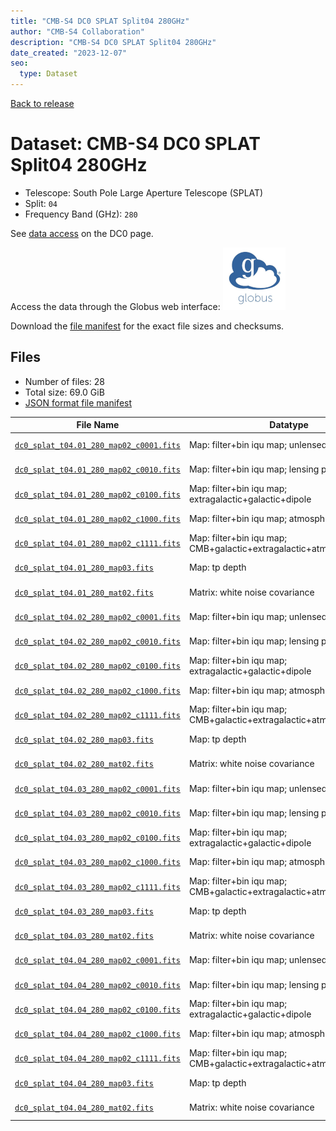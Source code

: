 ```yaml
---
title: "CMB-S4 DC0 SPLAT Split04 280GHz"
author: "CMB-S4 Collaboration"
description: "CMB-S4 DC0 SPLAT Split04 280GHz"
date_created: "2023-12-07"
seo:
  type: Dataset
---
```


[Back to release](./dc0.html#datasets)

# Dataset: CMB-S4 DC0 SPLAT Split04 280GHz

- Telescope: South Pole Large Aperture Telescope (SPLAT)
- Split: `04`
- Frequency Band (GHz): `280`

See [data access](./dc0.html#data-access) on the DC0 page.

Access the data through the Globus web interface: [![Download via Globus](images/globus-logo.png)](https://app.globus.org/file-manager?origin_id=c9dc477a-3db5-4946-874d-a5dc7efcabcf&origin_path=%2Fdatareleases%2Fdc0%2Fmission%2Fsplat%2Fsplit04%2F280%2F)

Download the [file manifest](https://g-9fdb0b.6b7bd8.0ec8.data.globus.org/datareleases/dc0/mission/splat/split04/280/manifest.json) for the exact file sizes and checksums.

## Files

- Number of files: 28
- Total size: 69.0 GiB
- [JSON format file manifest](https://g-9fdb0b.6b7bd8.0ec8.data.globus.org/datareleases/dc0/mission/splat/split04/280/manifest.json)

|                                                                                File Name                                                                                 |                               Datatype                               |  Size   |
| ------------------------------------------------------------------------------------------------------------------------------------------------------------------------ | -------------------------------------------------------------------- | ------- |
| [`dc0_splat_t04.01_280_map02_c0001.fits`](https://g-9fdb0b.6b7bd8.0ec8.data.globus.org/datareleases/dc0/mission/splat/split04/280/dc0_splat_t04.01_280_map02_c0001.fits) | Map: filter+bin iqu map; unlensed primary CMB                        | 2.3 GiB |
| [`dc0_splat_t04.01_280_map02_c0010.fits`](https://g-9fdb0b.6b7bd8.0ec8.data.globus.org/datareleases/dc0/mission/splat/split04/280/dc0_splat_t04.01_280_map02_c0010.fits) | Map: filter+bin iqu map; lensing perturbation                        | 2.3 GiB |
| [`dc0_splat_t04.01_280_map02_c0100.fits`](https://g-9fdb0b.6b7bd8.0ec8.data.globus.org/datareleases/dc0/mission/splat/split04/280/dc0_splat_t04.01_280_map02_c0100.fits) | Map: filter+bin iqu map; extragalactic+galactic+dipole               | 2.3 GiB |
| [`dc0_splat_t04.01_280_map02_c1000.fits`](https://g-9fdb0b.6b7bd8.0ec8.data.globus.org/datareleases/dc0/mission/splat/split04/280/dc0_splat_t04.01_280_map02_c1000.fits) | Map: filter+bin iqu map; atmosphere+noise                            | 2.3 GiB |
| [`dc0_splat_t04.01_280_map02_c1111.fits`](https://g-9fdb0b.6b7bd8.0ec8.data.globus.org/datareleases/dc0/mission/splat/split04/280/dc0_splat_t04.01_280_map02_c1111.fits) | Map: filter+bin iqu map; CMB+galactic+extragalactic+atmosphere+noise | 2.3 GiB |
| [`dc0_splat_t04.01_280_map03.fits`](https://g-9fdb0b.6b7bd8.0ec8.data.globus.org/datareleases/dc0/mission/splat/split04/280/dc0_splat_t04.01_280_map03.fits)             | Map: tp depth                                                        | 1.5 GiB |
| [`dc0_splat_t04.01_280_mat02.fits`](https://g-9fdb0b.6b7bd8.0ec8.data.globus.org/datareleases/dc0/mission/splat/split04/280/dc0_splat_t04.01_280_mat02.fits)             | Matrix: white noise covariance                                       | 4.5 GiB |
| [`dc0_splat_t04.02_280_map02_c0001.fits`](https://g-9fdb0b.6b7bd8.0ec8.data.globus.org/datareleases/dc0/mission/splat/split04/280/dc0_splat_t04.02_280_map02_c0001.fits) | Map: filter+bin iqu map; unlensed primary CMB                        | 2.3 GiB |
| [`dc0_splat_t04.02_280_map02_c0010.fits`](https://g-9fdb0b.6b7bd8.0ec8.data.globus.org/datareleases/dc0/mission/splat/split04/280/dc0_splat_t04.02_280_map02_c0010.fits) | Map: filter+bin iqu map; lensing perturbation                        | 2.3 GiB |
| [`dc0_splat_t04.02_280_map02_c0100.fits`](https://g-9fdb0b.6b7bd8.0ec8.data.globus.org/datareleases/dc0/mission/splat/split04/280/dc0_splat_t04.02_280_map02_c0100.fits) | Map: filter+bin iqu map; extragalactic+galactic+dipole               | 2.3 GiB |
| [`dc0_splat_t04.02_280_map02_c1000.fits`](https://g-9fdb0b.6b7bd8.0ec8.data.globus.org/datareleases/dc0/mission/splat/split04/280/dc0_splat_t04.02_280_map02_c1000.fits) | Map: filter+bin iqu map; atmosphere+noise                            | 2.3 GiB |
| [`dc0_splat_t04.02_280_map02_c1111.fits`](https://g-9fdb0b.6b7bd8.0ec8.data.globus.org/datareleases/dc0/mission/splat/split04/280/dc0_splat_t04.02_280_map02_c1111.fits) | Map: filter+bin iqu map; CMB+galactic+extragalactic+atmosphere+noise | 2.3 GiB |
| [`dc0_splat_t04.02_280_map03.fits`](https://g-9fdb0b.6b7bd8.0ec8.data.globus.org/datareleases/dc0/mission/splat/split04/280/dc0_splat_t04.02_280_map03.fits)             | Map: tp depth                                                        | 1.5 GiB |
| [`dc0_splat_t04.02_280_mat02.fits`](https://g-9fdb0b.6b7bd8.0ec8.data.globus.org/datareleases/dc0/mission/splat/split04/280/dc0_splat_t04.02_280_mat02.fits)             | Matrix: white noise covariance                                       | 4.5 GiB |
| [`dc0_splat_t04.03_280_map02_c0001.fits`](https://g-9fdb0b.6b7bd8.0ec8.data.globus.org/datareleases/dc0/mission/splat/split04/280/dc0_splat_t04.03_280_map02_c0001.fits) | Map: filter+bin iqu map; unlensed primary CMB                        | 2.3 GiB |
| [`dc0_splat_t04.03_280_map02_c0010.fits`](https://g-9fdb0b.6b7bd8.0ec8.data.globus.org/datareleases/dc0/mission/splat/split04/280/dc0_splat_t04.03_280_map02_c0010.fits) | Map: filter+bin iqu map; lensing perturbation                        | 2.3 GiB |
| [`dc0_splat_t04.03_280_map02_c0100.fits`](https://g-9fdb0b.6b7bd8.0ec8.data.globus.org/datareleases/dc0/mission/splat/split04/280/dc0_splat_t04.03_280_map02_c0100.fits) | Map: filter+bin iqu map; extragalactic+galactic+dipole               | 2.3 GiB |
| [`dc0_splat_t04.03_280_map02_c1000.fits`](https://g-9fdb0b.6b7bd8.0ec8.data.globus.org/datareleases/dc0/mission/splat/split04/280/dc0_splat_t04.03_280_map02_c1000.fits) | Map: filter+bin iqu map; atmosphere+noise                            | 2.3 GiB |
| [`dc0_splat_t04.03_280_map02_c1111.fits`](https://g-9fdb0b.6b7bd8.0ec8.data.globus.org/datareleases/dc0/mission/splat/split04/280/dc0_splat_t04.03_280_map02_c1111.fits) | Map: filter+bin iqu map; CMB+galactic+extragalactic+atmosphere+noise | 2.3 GiB |
| [`dc0_splat_t04.03_280_map03.fits`](https://g-9fdb0b.6b7bd8.0ec8.data.globus.org/datareleases/dc0/mission/splat/split04/280/dc0_splat_t04.03_280_map03.fits)             | Map: tp depth                                                        | 1.5 GiB |
| [`dc0_splat_t04.03_280_mat02.fits`](https://g-9fdb0b.6b7bd8.0ec8.data.globus.org/datareleases/dc0/mission/splat/split04/280/dc0_splat_t04.03_280_mat02.fits)             | Matrix: white noise covariance                                       | 4.5 GiB |
| [`dc0_splat_t04.04_280_map02_c0001.fits`](https://g-9fdb0b.6b7bd8.0ec8.data.globus.org/datareleases/dc0/mission/splat/split04/280/dc0_splat_t04.04_280_map02_c0001.fits) | Map: filter+bin iqu map; unlensed primary CMB                        | 2.3 GiB |
| [`dc0_splat_t04.04_280_map02_c0010.fits`](https://g-9fdb0b.6b7bd8.0ec8.data.globus.org/datareleases/dc0/mission/splat/split04/280/dc0_splat_t04.04_280_map02_c0010.fits) | Map: filter+bin iqu map; lensing perturbation                        | 2.3 GiB |
| [`dc0_splat_t04.04_280_map02_c0100.fits`](https://g-9fdb0b.6b7bd8.0ec8.data.globus.org/datareleases/dc0/mission/splat/split04/280/dc0_splat_t04.04_280_map02_c0100.fits) | Map: filter+bin iqu map; extragalactic+galactic+dipole               | 2.3 GiB |
| [`dc0_splat_t04.04_280_map02_c1000.fits`](https://g-9fdb0b.6b7bd8.0ec8.data.globus.org/datareleases/dc0/mission/splat/split04/280/dc0_splat_t04.04_280_map02_c1000.fits) | Map: filter+bin iqu map; atmosphere+noise                            | 2.3 GiB |
| [`dc0_splat_t04.04_280_map02_c1111.fits`](https://g-9fdb0b.6b7bd8.0ec8.data.globus.org/datareleases/dc0/mission/splat/split04/280/dc0_splat_t04.04_280_map02_c1111.fits) | Map: filter+bin iqu map; CMB+galactic+extragalactic+atmosphere+noise | 2.3 GiB |
| [`dc0_splat_t04.04_280_map03.fits`](https://g-9fdb0b.6b7bd8.0ec8.data.globus.org/datareleases/dc0/mission/splat/split04/280/dc0_splat_t04.04_280_map03.fits)             | Map: tp depth                                                        | 1.5 GiB |
| [`dc0_splat_t04.04_280_mat02.fits`](https://g-9fdb0b.6b7bd8.0ec8.data.globus.org/datareleases/dc0/mission/splat/split04/280/dc0_splat_t04.04_280_mat02.fits)             | Matrix: white noise covariance                                       | 4.5 GiB |
